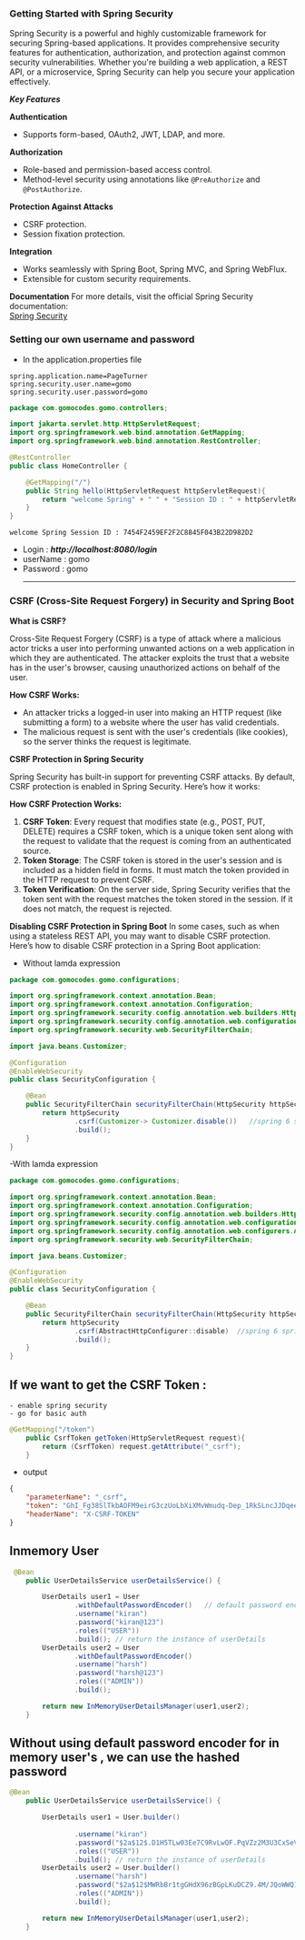 ### Getting Started with Spring Security

Spring Security is a powerful and highly customizable framework for securing Spring-based applications. It provides comprehensive security features for authentication, authorization, and protection against common security vulnerabilities. Whether you're building a web application, a REST API, or a microservice, Spring Security can help you secure your application effectively.

***Key Features***

**Authentication**
- Supports form-based, OAuth2, JWT, LDAP, and more.

**Authorization**
- Role-based and permission-based access control.
- Method-level security using annotations like `@PreAuthorize` and `@PostAuthorize`.

**Protection Against Attacks**
- CSRF protection.
- Session fixation protection.

**Integration**
- Works seamlessly with Spring Boot, Spring MVC, and Spring WebFlux.
- Extensible for custom security requirements.

**Documentation**
For more details, visit the official Spring Security documentation:  
[Spring Security](https://spring.io/projects/spring-security)


### Setting our own username and password

- In the application.properties file
``` text
spring.application.name=PageTurner
spring.security.user.name=gomo
spring.security.user.password=gomo
```
```java
package com.gomocodes.gomo.controllers;

import jakarta.servlet.http.HttpServletRequest;
import org.springframework.web.bind.annotation.GetMapping;
import org.springframework.web.bind.annotation.RestController;

@RestController
public class HomeController {

    @GetMapping("/")
    public String hello(HttpServletRequest httpServletRequest){
        return "welcome Spring" + " " + "Session ID : " + httpServletRequest.getSession().getId();
    }
}
```
``` output
welcome Spring Session ID : 7454F2459EF2F2C8845F043B22D982D2
```
- Login : ***http://localhost:8080/login***
- userName : gomo
- Password : gomo
  ***

### CSRF (Cross-Site Request Forgery) in Security and Spring Boot

**What is CSRF?**

Cross-Site Request Forgery (CSRF) is a type of attack where a malicious actor tricks a user into performing unwanted actions on a web application in which they are authenticated. The attacker exploits the trust that a website has in the user's browser, causing unauthorized actions on behalf of the user.

**How CSRF Works:**
- An attacker tricks a logged-in user into making an HTTP request (like submitting a form) to a website where the user has valid credentials.
- The malicious request is sent with the user's credentials (like cookies), so the server thinks the request is legitimate.

**CSRF Protection in Spring Security**

Spring Security has built-in support for preventing CSRF attacks. By default, CSRF protection is enabled in Spring Security. Here’s how it works:

**How CSRF Protection Works:**

1. **CSRF Token**: Every request that modifies state (e.g., POST, PUT, DELETE) requires a CSRF token, which is a unique token sent along with the request to validate that the request is coming from an authenticated source.
2. **Token Storage**: The CSRF token is stored in the user's session and is included as a hidden field in forms. It must match the token provided in the HTTP request to prevent CSRF.
3. **Token Verification**: On the server side, Spring Security verifies that the token sent with the request matches the token stored in the session. If it does not match, the request is rejected.

**Disabling CSRF Protection in Spring Boot**
In some cases, such as when using a stateless REST API, you may want to disable CSRF protection. Here’s how to disable CSRF protection in a Spring Boot application:

- Without lamda expression
``` java
package com.gomocodes.gomo.configurations;

import org.springframework.context.annotation.Bean;
import org.springframework.context.annotation.Configuration;
import org.springframework.security.config.annotation.web.builders.HttpSecurity;
import org.springframework.security.config.annotation.web.configuration.EnableWebSecurity;
import org.springframework.security.web.SecurityFilterChain;

import java.beans.Customizer;

@Configuration
@EnableWebSecurity
public class SecurityConfiguration {

    @Bean
    public SecurityFilterChain securityFilterChain(HttpSecurity httpSecurity) throws Exception {
        return httpSecurity
                .csrf(Customizer-> Customizer.disable())   //spring 6 springboot 3
                .build();
    }
}

```
-With lamda expression
```java
package com.gomocodes.gomo.configurations;

import org.springframework.context.annotation.Bean;
import org.springframework.context.annotation.Configuration;
import org.springframework.security.config.annotation.web.builders.HttpSecurity;
import org.springframework.security.config.annotation.web.configuration.EnableWebSecurity;
import org.springframework.security.config.annotation.web.configurers.AbstractHttpConfigurer;
import org.springframework.security.web.SecurityFilterChain;

import java.beans.Customizer;

@Configuration
@EnableWebSecurity
public class SecurityConfiguration {

    @Bean
    public SecurityFilterChain securityFilterChain(HttpSecurity httpSecurity) throws Exception {
        return httpSecurity
                .csrf(AbstractHttpConfigurer::disable)  //spring 6 springboot 3
                .build();
    }
}
```

## If we want to get the CSRF Token :
    - enable spring security 
    - go for basic auth
    
    

``` java
@GetMapping("/token")
    public CsrfToken getToken(HttpServletRequest request){
        return (CsrfToken) request.getAttribute("_csrf");
    }
```
- output 
``` json
{
    "parameterName": "_csrf",
    "token": "GhI_Fg38SlTkbAOFM9eirG3czUoLbXiXMvWmudq-Dep_1RkSLncJJDqee2LJWmbmAPqWygjl4CtoD0u6B8bDge6JOdIetisl",
    "headerName": "X-CSRF-TOKEN"
}

```


## Inmemory User
``` java
 @Bean
    public UserDetailsService userDetailsService() {

        UserDetails user1 = User
                .withDefaultPasswordEncoder()   // default password encoder , not use in production ,use only for learning purpose
                .username("kiran")
                .password("kiran@123")
                .roles(("USER"))
                .build(); // return the instance of userDetails
        UserDetails user2 = User
                .withDefaultPasswordEncoder()
                .username("harsh")
                .password("harsh@123")
                .roles(("ADMIN"))
                .build();

        return new InMemoryUserDetailsManager(user1,user2);
    }
```
## Without using default password encoder for in memory user's , we can use the hashed password
``` java
@Bean
    public UserDetailsService userDetailsService() {

        UserDetails user1 = User.builder()
                
                .username("kiran")
                .password("$2a$12$.D1H5TLw03Ee7C9RvLwQF.PqVZz2M3U3CxSeVZM3uHFJhJvd/xxFy") // kiran@123
                .roles(("USER"))  
                .build(); // return the instance of userDetails
        UserDetails user2 = User.builder()
                .username("harsh")
                .password("$2a$12$MWRbBr1tgGHdX96zBGpLKuDCZ9.4M/JQoWWQ1Z7hVyUYvJKCZsJNS") // harsh@123
                .roles(("ADMIN"))
                .build();

        return new InMemoryUserDetailsManager(user1,user2);
    }

```

